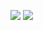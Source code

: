 
![](https://img.shields.io/static/v1?label=&message=编辑：盛发东&color=green)
![](https://img.shields.io/badge/dynamic/json?color=000000&label=Office&query=%24.data.totalSubs&suffix=%20SLGS&url=https%3A%2F%2Fapi.spencerwoo.com%2Fsubstats%2F%3Fsource%3Dgithub%26queryKey%3DWonz5130)
